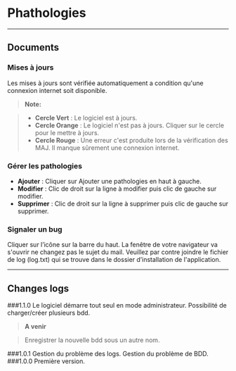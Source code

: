 Phathologies
===================


----------


Documents
-------------
### Mises à jours

Les mises à jours sont vérifiée automatiquement a condition qu'une connexion internet soit disponible.

> **Note:**

> - **Cercle Vert** : Le logiciel est à jours.
> - **Cercle Orange** : Le logiciel n'est pas à jours. Cliquer sur le cercle pour le mettre à jours.
> - **Cercle Rouge** : Une erreur c'est produite lors de la vérification des MAJ. Il manque sûrement une connexion internet.

###  Gérer les pathologies

 - **Ajouter** : Cliquer sur Ajouter une pathologies en haut à gauche.
 - **Modifier** : Clic de droit sur la ligne à modifier puis clic de gauche sur modifier.
 - **Supprimer** : Clic de droit sur la ligne à supprimer puis clic de gauche sur supprimer.

###  Signaler un bug
Cliquer sur l’icône sur la barre du haut. La fenêtre de votre navigateur va s'ouvrir ne changez pas le sujet du mail.
Veuillez par contre joindre le fichier de log (log.txt) qui se trouve dans le dossier d’installation de l'application.

----------
Changes logs
-------------
###1.1.0
Le logiciel démarre tout seul en mode administrateur.
Possibilité de charger/créer plusieurs bdd.
> **A venir**

> Enregistrer la nouvelle bdd sous un autre nom.

###1.0.1
Gestion du problème des logs.
Gestion du problème de BDD.
###1.0.0
Première version.
